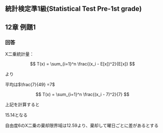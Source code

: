 ## 統計検定準1級(Statistical Test Pre-1st grade)
## 12章 例題1
### 回答

Χ二乗統計量：

$$
T(x) = \sum_{i=1}^n \frac{(x_i - E[x])^2}{E[x]}
$$

より

平均は$\frac{7}{49} =7$

$$
T(x) = \sum_{i=1}^n \frac{(x_i - 7)^2}{7}
$$

上記を計算すると

15.14となる

自由度6のΧ二乗の棄却限界域は12.59より、棄却して曜日ごとに差があるとする